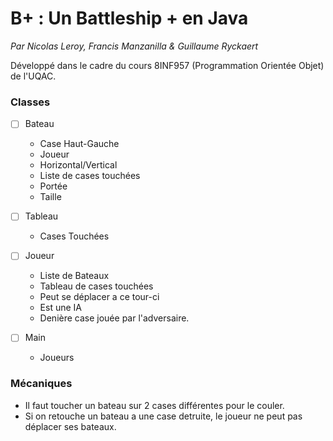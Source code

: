 # B+ : Un Battleship +  en Java

*Par Nicolas Leroy, Francis Manzanilla & Guillaume Ryckaert*

Développé dans le cadre du cours 8INF957 (Programmation Orientée Objet) de l'UQAC.

### Classes


 - [ ] Bateau
      - Case Haut-Gauche
      - Joueur
      - Horizontal/Vertical
      - Liste de cases touchées
      - Portée
      - Taille


- [ ] Tableau
    - Cases Touchées


- [ ] Joueur
    - Liste de Bateaux
    - Tableau de cases touchées
    - Peut se déplacer a ce tour-ci
    - Est une IA
    - Denière case jouée par l'adversaire.


 - [ ] Main
      - Joueurs

### Mécaniques
- Il faut toucher un bateau sur 2 cases différentes pour le couler.
- Si on retouche un bateau a une case detruite, le joueur ne peut pas déplacer ses bateaux.
